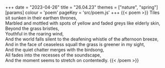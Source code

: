 +++
date = "2023-04-26"
title = "26.04.23"
themes = ["nature", "spring"]
[params]
  colour = 'poem'
  pageKey = 'src/poem.js'
+++
{{< poem >}}
Tiles sit sunken in their earthen thrones,  
Marbled and mottled with spots of yellow and faded greys like elderly skin,  
Beyond the grass bristles,  
Youthful in the roaring wind,  
And the world falls silent to the deafening whistle of the afternoon breeze,  
And in the face of ceaseless squall the grass is greener in my sight,  
And the quiet chatter merges with the birdsong,  
All fades into the recesses of the soundscape,  
And the moment seems to stretch on contentedly.
{{< /poem >}}